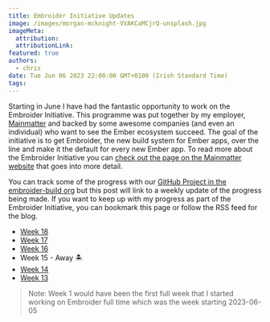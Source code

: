 ```yaml
---
title: Embroider Initiative Updates
image: /images/morgan-mcknight-VVAKCaMCjrQ-unsplash.jpg
imageMeta:
  attribution:
  attributionLink:
featured: true
authors:
  - chris
date: Tue Jun 06 2023 22:00:00 GMT+0100 (Irish Standard Time)
tags:
---
```


Starting in June I have had the fantastic opportunity to work on the Embroider Initiative. This programme was put together by my employer, [Mainmatter](https://mainmatter.com) and backed by some awesome companies (and even an individual) who want to see the Ember ecosystem succeed. The goal of the initiative is to get Embroider, the new build system for Ember apps, over the line and make it the default for every new Ember app. To read more about the Embroider Initiative you can [check out the page on the Mainmatter website](https://mainmatter.com/embroider-initiative/) that goes into more detail.

You can track some of the progress with our [GitHub Project in the embroider-build org](https://github.com/orgs/embroider-build/projects/1/) but this post will link to a weekly update of the progress being made. If you want to keep up with my progress as part of the Embroider Initiative, you can bookmark this page or follow the RSS feed for the blog.

- [Week 18](/embroider-initiative-week-18)
- [Week 17](/embroider-initiative-week-17)
- [Week 16](/embroider-initiative-week-16)
- Week 15 - Away 🏝️
- [Week 14](/embroider-initiative-week-14)
- [Week 13](/embroider-initiative-week-13)

> Note: Week 1 would have been the first full week that I started working on Embroider full time which was the week starting 2023-06-05